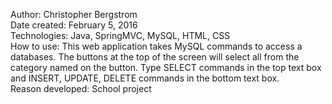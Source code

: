 Author: Christopher Bergstrom<br>
Date created: February 5, 2016<br>
Technologies: Java, SpringMVC, MySQL, HTML, CSS<br>
How to use: This web application takes MySQL commands to access a databases. The buttons at the top of the screen will select all from the category named on the button. Type SELECT commands in the top text box and INSERT, UPDATE, DELETE commands in the bottom text box.<br>
Reason developed: School project
